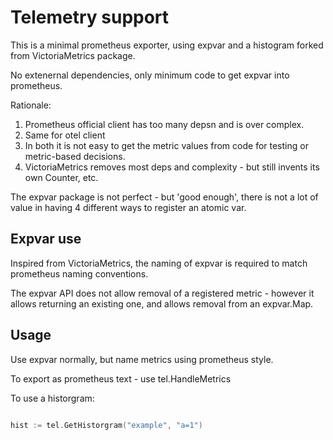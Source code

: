 # Telemetry support

This is a minimal prometheus exporter, using expvar and a histogram forked from VictoriaMetrics package.

No extenernal dependencies, only minimum code to get expvar into prometheus.

Rationale:

1. Prometheus official client has too many depsn and is over complex. 
2. Same for otel client
3. In both it is not easy to get the metric values from code for testing or metric-based decisions.
4. VictoriaMetrics removes most deps and complexity - but still invents its own Counter, etc.

The expvar package is not perfect - but 'good enough', there is not a lot of value in having 4 different
ways to register an atomic var.

## Expvar use 

Inspired from VictoriaMetrics, the naming of expvar is required to match prometheus naming conventions.


The expvar API does not allow removal of a registered metric - however it allows returning an existing
one, and allows removal from an expvar.Map.


## Usage

Use expvar normally, but name metrics using prometheus style. 

To export as prometheus text - use tel.HandleMetrics

To use a historgram:

```go

hist := tel.GetHistorgram("example", "a=1")


```
